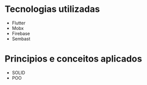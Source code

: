 # Tecnologias utilizadas 

- Flutter
- Mobx
- Firebase
- Sembast

# Principios e conceitos aplicados

- SOLID
- POO
